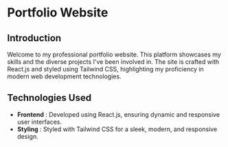 # Portfolio Website 

## Introduction

Welcome to my professional portfolio website. This platform showcases my skills and the diverse projects I've been involved in. The site is crafted with React.js and styled using Tailwind CSS, highlighting my proficiency in modern web development technologies.

## Technologies Used

- **Frontend** : Developed using React.js, ensuring dynamic and responsive user interfaces.
- **Styling** : Styled with Tailwind CSS for a sleek, modern, and responsive design.


